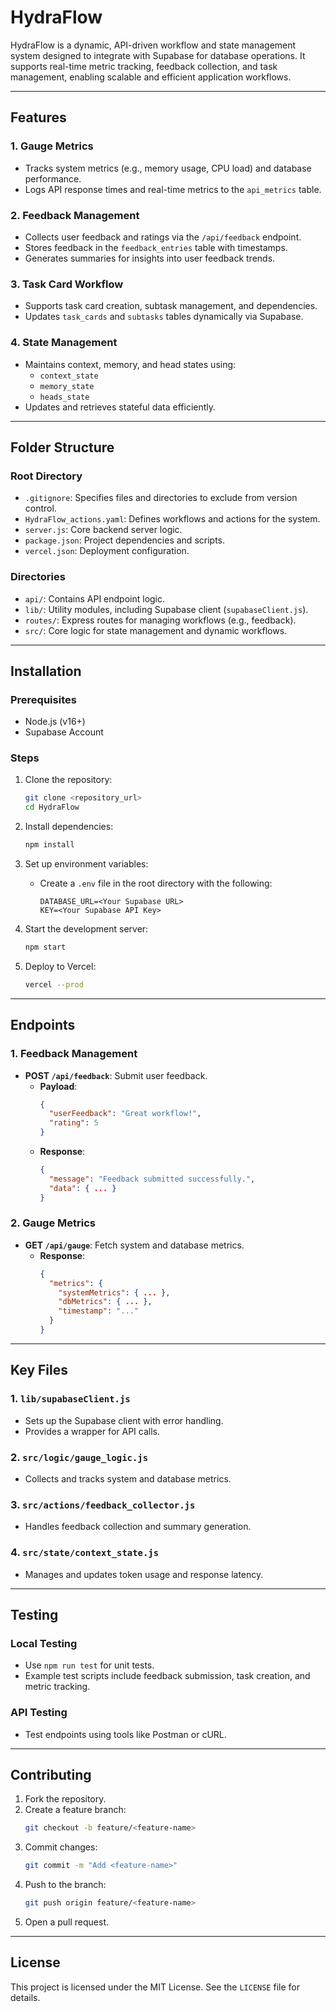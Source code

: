 # HydraFlow

HydraFlow is a dynamic, API-driven workflow and state management system designed to integrate with Supabase for database operations. It supports real-time metric tracking, feedback collection, and task management, enabling scalable and efficient application workflows.

---

## **Features**

### 1. **Gauge Metrics**
- Tracks system metrics (e.g., memory usage, CPU load) and database performance.
- Logs API response times and real-time metrics to the `api_metrics` table.

### 2. **Feedback Management**
- Collects user feedback and ratings via the `/api/feedback` endpoint.
- Stores feedback in the `feedback_entries` table with timestamps.
- Generates summaries for insights into user feedback trends.

### 3. **Task Card Workflow**
- Supports task card creation, subtask management, and dependencies.
- Updates `task_cards` and `subtasks` tables dynamically via Supabase.

### 4. **State Management**
- Maintains context, memory, and head states using:
  - `context_state`
  - `memory_state`
  - `heads_state`
- Updates and retrieves stateful data efficiently.

---

## **Folder Structure**

### **Root Directory**
- `.gitignore`: Specifies files and directories to exclude from version control.
- `HydraFlow_actions.yaml`: Defines workflows and actions for the system.
- `server.js`: Core backend server logic.
- `package.json`: Project dependencies and scripts.
- `vercel.json`: Deployment configuration.

### **Directories**
- `api/`: Contains API endpoint logic.
- `lib/`: Utility modules, including Supabase client (`supabaseClient.js`).
- `routes/`: Express routes for managing workflows (e.g., feedback).
- `src/`: Core logic for state management and dynamic workflows.

---

## **Installation**

### **Prerequisites**
- Node.js (v16+)
- Supabase Account

### **Steps**
1. Clone the repository:
   ```bash
   git clone <repository_url>
   cd HydraFlow
   ```

2. Install dependencies:
   ```bash
   npm install
   ```

3. Set up environment variables:
   - Create a `.env` file in the root directory with the following:
     ```env
     DATABASE_URL=<Your Supabase URL>
     KEY=<Your Supabase API Key>
     ```

4. Start the development server:
   ```bash
   npm start
   ```

5. Deploy to Vercel:
   ```bash
   vercel --prod
   ```

---

## **Endpoints**

### **1. Feedback Management**
- **POST `/api/feedback`**: Submit user feedback.
  - **Payload**:
    ```json
    {
      "userFeedback": "Great workflow!",
      "rating": 5
    }
    ```
  - **Response**:
    ```json
    {
      "message": "Feedback submitted successfully.",
      "data": { ... }
    }
    ```

### **2. Gauge Metrics**
- **GET `/api/gauge`**: Fetch system and database metrics.
  - **Response**:
    ```json
    {
      "metrics": {
        "systemMetrics": { ... },
        "dbMetrics": { ... },
        "timestamp": "..."
      }
    }
    ```

---

## **Key Files**

### **1. `lib/supabaseClient.js`**
- Sets up the Supabase client with error handling.
- Provides a wrapper for API calls.

### **2. `src/logic/gauge_logic.js`**
- Collects and tracks system and database metrics.

### **3. `src/actions/feedback_collector.js`**
- Handles feedback collection and summary generation.

### **4. `src/state/context_state.js`**
- Manages and updates token usage and response latency.

---

## **Testing**

### **Local Testing**
- Use `npm run test` for unit tests.
- Example test scripts include feedback submission, task creation, and metric tracking.

### **API Testing**
- Test endpoints using tools like Postman or cURL.

---

## **Contributing**

1. Fork the repository.
2. Create a feature branch:
   ```bash
   git checkout -b feature/<feature-name>
   ```
3. Commit changes:
   ```bash
   git commit -m "Add <feature-name>"
   ```
4. Push to the branch:
   ```bash
   git push origin feature/<feature-name>
   ```
5. Open a pull request.

---

## **License**
This project is licensed under the MIT License. See the `LICENSE` file for details.
